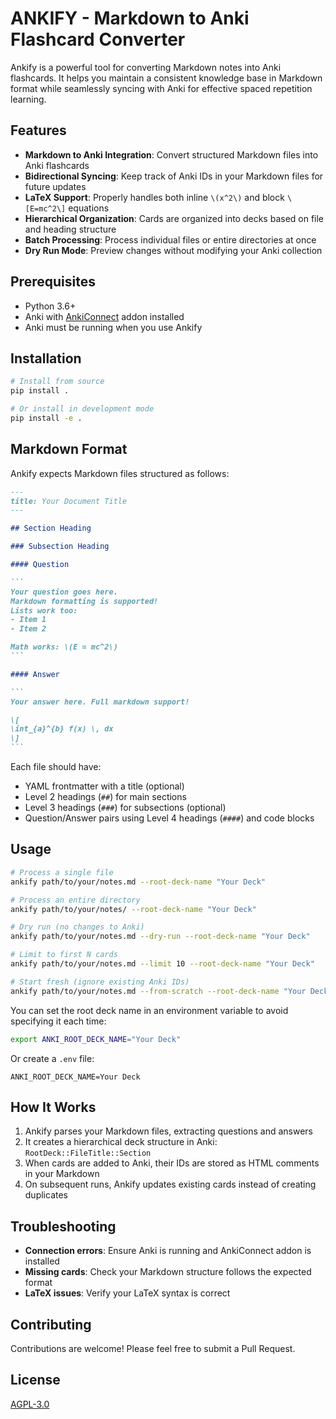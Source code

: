 # ANKIFY - Markdown to Anki Flashcard Converter

Ankify is a powerful tool for converting Markdown notes into Anki flashcards.
It helps you maintain a consistent knowledge base in Markdown format while
seamlessly syncing with Anki for effective spaced repetition learning.

## Features

- **Markdown to Anki Integration**: Convert structured Markdown files into
  Anki flashcards
- **Bidirectional Syncing**: Keep track of Anki IDs in your Markdown files for
  future updates
- **LaTeX Support**: Properly handles both inline `\(x^2\)` and block
  `\[E=mc^2\]` equations
- **Hierarchical Organization**: Cards are organized into decks based on file
  and heading structure
- **Batch Processing**: Process individual files or entire directories at once
- **Dry Run Mode**: Preview changes without modifying your Anki collection

## Prerequisites

- Python 3.6+
- Anki with [AnkiConnect](https://ankiweb.net/shared/info/2055492159) addon
  installed
- Anki must be running when you use Ankify

## Installation

```bash
# Install from source
pip install .

# Or install in development mode
pip install -e .
```

## Markdown Format

Ankify expects Markdown files structured as follows:

````markdown
---
title: Your Document Title
---

## Section Heading

### Subsection Heading

#### Question

```
Your question goes here.
Markdown formatting is supported!
Lists work too:
- Item 1
- Item 2

Math works: \(E = mc^2\)
```

#### Answer

```
Your answer here. Full markdown support!

\[
\int_{a}^{b} f(x) \, dx
\]
```
````

Each file should have:
- YAML frontmatter with a title (optional)
- Level 2 headings (`##`) for main sections
- Level 3 headings (`###`) for subsections (optional)
- Question/Answer pairs using Level 4 headings (`####`) and code blocks

## Usage

```bash
# Process a single file
ankify path/to/your/notes.md --root-deck-name "Your Deck"

# Process an entire directory
ankify path/to/your/notes/ --root-deck-name "Your Deck"

# Dry run (no changes to Anki)
ankify path/to/your/notes.md --dry-run --root-deck-name "Your Deck"

# Limit to first N cards
ankify path/to/your/notes.md --limit 10 --root-deck-name "Your Deck"

# Start fresh (ignore existing Anki IDs)
ankify path/to/your/notes.md --from-scratch --root-deck-name "Your Deck"
```

You can set the root deck name in an environment variable to avoid specifying it each time:
```bash
export ANKI_ROOT_DECK_NAME="Your Deck"
```

Or create a `.env` file:
```
ANKI_ROOT_DECK_NAME=Your Deck
```

## How It Works

1. Ankify parses your Markdown files, extracting questions and answers
2. It creates a hierarchical deck structure in Anki: `RootDeck::FileTitle::Section`
3. When cards are added to Anki, their IDs are stored as HTML comments in your Markdown
4. On subsequent runs, Ankify updates existing cards instead of creating duplicates

## Troubleshooting

- **Connection errors**: Ensure Anki is running and AnkiConnect addon is installed
- **Missing cards**: Check your Markdown structure follows the expected format
- **LaTeX issues**: Verify your LaTeX syntax is correct

## Contributing

Contributions are welcome! Please feel free to submit a Pull Request.

## License

[AGPL-3.0](LICENSE)

